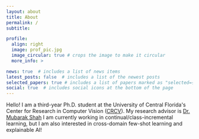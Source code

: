 ```yaml
---
layout: about
title: About
permalink: /
subtitle:

profile:
  align: right
  image: prof_pic.jpg
  image_circular: true # crops the image to make it circular
  more_info: >

news: true  # includes a list of news items
latest_posts: false  # includes a list of the newest posts
selected_papers: true # includes a list of papers marked as "selected={true}"
social: true  # includes social icons at the bottom of the page
---
```


Hello! I am a third-year Ph.D. student at the University of Central Florida's Center for Research in Computer Vision ([CRCV](https://www.crcv.ucf.edu/)).
My research advisor is [Dr. Mubarak Shah](https://www.crcv.ucf.edu/person/mubarak-shah/)
I am currently working in continual/class-incremental learning, but I am also interested in cross-domain few-shot learning and explainable AI!

